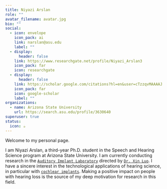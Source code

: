 ```yaml
---
title: Niyazi Arslan
role: ""
avatar_filename: avatar.jpg
bio: ""
social:
  - icon: envelope
    icon_pack: ai
    link: narslan@asu.edu
    label: ""
  - display:
      header: false
    link: https://www.researchgate.net/profile/Niyazi_Arslan3
    icon_pack: far
    icon: researchgate
  - display:
      header: false
    link: https://scholar.google.com/citations?hl=en&user=cTzzqvMAAAAJ
    icon_pack: far
    icon: google-scholar
    label: ""
organizations:
  - name: Arizona State University
    url: https://search.asu.edu/profile/3630640
superuser: true
status:
  icon: ☕️
---
```

<!--StartFragment-->

Welcome to my personal page.

I am Niyazi Arslan, a third-year Ph.D. student in the Speech and Hearing Science program at Arizona State University. I am currently conducting research in the [`Auditory Implant Laboratory`](https://sites.google.com/site/asuailab/home) directed by [`Dr. Xin Luo`](https://scholar.google.com/citations?user=HdmRD9kAAAAJ&hl=en). I have a sincere interest in the technological applications of hearing science, in particular with [`cochlear implants`](https://www.nidcd.nih.gov/health/cochlear-implants). Making a positive impact on people with hearing loss is the source of my deep motivation for research in this field. 

<!--EndFragment-->